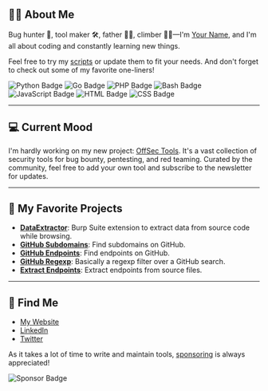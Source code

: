 ## 👨‍💻 About Me
Bug hunter 🐛, tool maker 🛠️, father 👨‍👧, climber 🧗‍♂️—I'm [Your Name](https://yourwebsite.com), and I'm all about coding and constantly learning new things.

Feel free to try my [scripts](https://github.com/yourusername) or update them to fit your needs. And don't forget to check out some of my favorite one-liners!

![Python Badge](https://img.shields.io/badge/-Python-yellow?logo=python)
![Go Badge](https://img.shields.io/badge/-Go-blue?logo=go)
![PHP Badge](https://img.shields.io/badge/-PHP-purple?logo=php)
![Bash Badge](https://img.shields.io/badge/-Bash-orange?logo=gnu-bash)
![JavaScript Badge](https://img.shields.io/badge/-JavaScript-yellow?logo=javascript)
![HTML Badge](https://img.shields.io/badge/-HTML-red?logo=html5)
![CSS Badge](https://img.shields.io/badge/-CSS-blue?logo=css3)

---

## 💻 Current Mood
I'm hardly working on my new project: [OffSec Tools](https://offsec.tools). It's a vast collection of security tools for bug bounty, pentesting, and red teaming. Curated by the community, feel free to add your own tool and subscribe to the newsletter for updates.

---

## 🤩 My Favorite Projects
- **[DataExtractor](https://github.com/yourusername/DataExtractor)**: Burp Suite extension to extract data from source code while browsing.
- **[GitHub Subdomains](https://github.com/yourusername/github-subdomains)**: Find subdomains on GitHub.
- **[GitHub Endpoints](https://github.com/yourusername/github-endpoints)**: Find endpoints on GitHub.
- **[GitHub Regexp](https://github.com/yourusername/github-regexp)**: Basically a regexp filter over a GitHub search.
- **[Extract Endpoints](https://github.com/yourusername/extract-endpoints)**: Extract endpoints from source files.

---

## 📧 Find Me
- [My Website](https://yourwebsite.com)
- [LinkedIn](https://www.linkedin.com/in/yourprofile)
- [Twitter](https://twitter.com/yourhandle)

As it takes a lot of time to write and maintain tools, [sponsoring](https://github.com/sponsors/yourusername) is always appreciated! 

![Sponsor Badge](https://img.shields.io/badge/-Sponsor-green?logo=github)


<!---
husseintaha04/husseintaha04 is a ✨ special ✨ repository because its `README.md` (this file) appears on your GitHub profile.
You can click the Preview link to take a look at your changes.
--->
